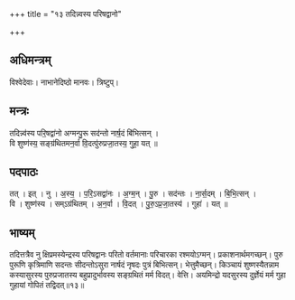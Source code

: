 +++
title = "१३ तदिन्न्वस्य परिषद्वानो"

+++
## अधिमन्त्रम्
विश्वेदेवाः। नाभानेदिष्ठो मानवः। त्रिष्टुप्।

## मन्त्रः
तदिन्न्व॑स्य परि॒षद्वा॑नो अग्मन्पु॒रू सद॑न्तो नार्ष॒दं बि॑भित्सन् ।  
वि शुष्ण॑स्य॒ सङ्ग्र॑थितमन॒र्वा वि॒दत्पु॑रुप्रजा॒तस्य॒ गुहा॒ यत् ॥

## पदपाठः
तत् । इत् । नु । अ॒स्य॒ । प॒रि॒ऽसद्वा॑नः । अ॒ग्म॒न् । पु॒रु । सद॑न्तः । ना॒र्स॒दम् । बि॒भि॒त्सन् ।  
वि । शुष्ण॑स्य । सम्ऽग्र॑थितम् । अ॒न॒र्वा । वि॒दत् । पु॒रु॒ऽप्र॒जा॒तस्य॑ । गुहा॑ । यत् ॥

## भाष्यम्
तदित्तत्रैव नु क्षिप्रमस्येन्द्रस्य परिषद्वानः परितो वर्तमानाः परिचारका रश्मयोऽग्मन्। प्रकाशनार्थमगच्छन्। पुरु पुरूणि कृत्रिमाणि सदन्तः सीदन्तोऽसुरा नार्षदं नृषदः पुत्रं बिभित्सन्। भेत्तुमैच्छन्। किञ्चायं शुष्णस्यैतन्नाम कस्यासुरस्य पुरुप्रजातस्य बहुप्रादुर्भावस्य सङ्ग्रथितं मर्म विदत्। वेत्ति। अयमिन्द्रो यदसुरस्य दुर्ज्ञेयं मर्म गुहा गुहायां गोपितं तद्विदत्॥१३॥